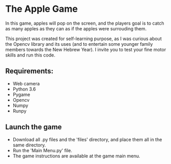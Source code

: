 # The Apple Game
In this game, apples will pop on the screen, and the players goal is to catch as many apples as they can as if the apples were surrouding them.

This project was created for self-learning purpose, as I was curious about the Opencv library and its uses (and to entertain some younger family members towards the New Hebrew Year).
I invite you to test your fine motor skills and run this code.

## Requirements:
* Web camera
* Python 3.6
* Pygame
* Opencv
* Numpy
* Runpy

## Launch the game
* Download all .py files and the 'files' directory, and place them all in the same directory.
* Run the 'Main Menu.py' file.
* The game instructions are available at the game main menu.

